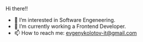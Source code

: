 Hi there!!

- 👀 I’m interested in Software Engeneering.
- 🌱 I’m currently working a Frontend Developer.
- 📫 How to reach me: evgenykolotov-it@gmail.com

<!---
evgenykolotov/evgenykolotov is a ✨ special ✨ repository because its `README.md` (this file) appears on your GitHub profile.
You can click the Preview link to take a look at your changes.
--->
